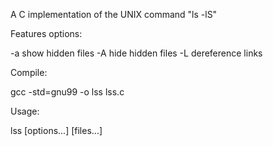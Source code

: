 A C implementation of the UNIX command "ls -lS"

Features options:

-a show hidden files
-A hide hidden files
-L dereference links

Compile:

gcc -std=gnu99 -o lss lss.c

Usage:

lss [options...] [files...]
